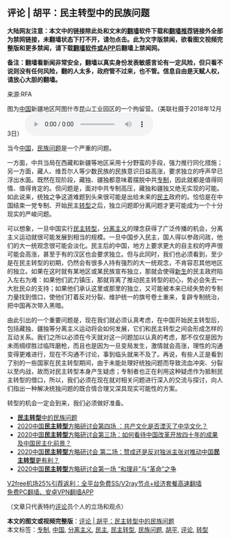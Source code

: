  <h2>评论 | 胡平：民主转型中的民族问题</h2> <p class="notice"><b>大陆网友注意：本文中的链接除此处和文末的<a href="https://github.com/bannedbook/fanqiang" >翻墙</a>软件下载和<a href="https://github.com/killgcd/justmysocks/blob/master/README.md">翻墙推荐</a>链接外全部为禁网链接，未翻墙状态下打不开，请勿点击。此为文字版禁闻，欲看图文视频完整版和更多禁闻，请下载<a href="https://github.com/bannedbook/fanqiang">翻墙软件或APP</a>后翻墙上禁闻网。</p><p>备注：翻墙看新闻非常安全，翻墙以真实身份发表敏感言论有一定风险，但只看不说则没有任何风险，翻的人太多，政府管不过来，也不管。信息自由是天赋人权，请放心大胆的翻墙。</b></p>  <div class="entry"> <p>来源:RFA</p> <p>图为<a href="https://www.bannedbook.org/bnews/tag/%E4%B8%AD%E5%9B%BD/" class="st_tag internal_tag" rel="tag" title="标签 中国 下的日志">中国</a>新疆地区阿图什市昆山工业园区的一个拘留营。（美联社摄于2018年12月3日）             <audio controls="controls" preload="metadata" src="https://www.rfa.org/mandarin/pinglun/huping/hp-12072020124735.html/@@stream" type="audio/mpeg"></audio></p>  <p>当今<span class='wp_keywordlink_affiliate'><a href="https://www.bannedbook.org/" title="中国" target="_blank">中国</a></span>，<a href="https://www.bannedbook.org/bnews/tag/%e6%b0%91%e6%97%8f%e9%97%ae%e9%a2%98/" class="st_tag internal_tag" rel="tag" title="标签 民族问题 下的日志">民族问题</a>是一个严重的问题。</p> <p>一方面，中共当局在西藏和新疆等地区采用十分野蛮的手段，强力推行同化措施；另一方面，藏人、维吾尔人等少数民族的民族意识日益高涨，要求独立的呼声早已浮出水面。既然在现阶段，藏独、疆独都意味着摆脱中共<a href="https://www.bannedbook.org/bnews/tag/%E4%B8%93%E5%88%B6/" class="st_tag internal_tag" rel="tag" title="标签 专制 下的日志">专制</a>，因此就都是值得同情、值得肯定的。但问题是，面对中共专制高压，藏独和疆独又绝无实现的可能。如此说来，统独之争这道难题到头来很可能是出给未来的<a href="https://www.bannedbook.org/bnews/tag/%e6%b0%91%e4%b8%bb/" class="st_tag internal_tag" rel="tag" title="标签 民主 下的日志">民主</a>政府的。恰恰是在中国结束一党专制、开始民主<a href="https://www.bannedbook.org/bnews/tag/%E8%BD%AC%E5%9E%8B/" class="st_tag internal_tag" rel="tag" title="标签 转型 下的日志">转型</a>之后，独立问题即分离问题才更可能成为一个十分现实的严峻问题。</p>  <p>可以想象，一旦中国实行<a href="https://www.bannedbook.org/bnews/tag/%E6%B0%91%E4%B8%BB%E8%BD%AC%E5%9E%8B/" class="st_tag internal_tag" rel="tag" title="标签 民主转型 下的日志">民主转型</a>，<a href="https://www.bannedbook.org/bnews/tag/%E5%88%86%E7%A6%BB%E4%B8%BB%E4%B9%89/" class="st_tag internal_tag" rel="tag" title="标签 分离主义 下的日志">分离主义</a>的理念获得了广泛传播的机会，分离主义运动就很可能发展到相当的规模。一旦中国步入民主，国人得以参政问政，他们的大一统观念很可能会淡化。民主后的中国，地方上要求更大的自主权的呼声很可能会高涨，甚至于有的汉区也会要求独立。但与此同时，我们也必须看到，至少是在民主转型的初期，仍然会有很多人持有强烈的大一统观念，不肯容忍其他地区的独立。如果在这时就有某地区或某民族宣布独立，那就会使得<span class='wp_keywordlink'><a href="https://www.bannedbook.org/forum2/topic1642.html" title="正见网《新生》" target="_blank">新生</a></span>的民主政府陷入左右为难：如果他们武力镇压，那就背离了推动民主转型的初心，势必会失去一大批民众的支持；如果他们承认这里或那里的独立，又可能被本来已经失势的专制力量找到借口，使他们打着反对分裂、维护统一的旗号卷土重来，复辟专制统治，把中国再次带入黑暗。</p> <p>由此引出的一个重要问题是，现在我们就必须认真考虑，在中国开始民主转型后，包括藏独、疆独等分离主义运动将会如何发展，它们和民主转型之间会形成怎样的互动关系。我们之所以必须在今天就对这一问题加以认真的考虑，那不仅仅是因为未雨绸缪胜过临阵磨枪，而且也是因为一旦变局发生，激情就会高涨，理性的沟通变得更难进行，现在不沟通不讨论，事到临头就来不及了。再说，有些人正是看到了别的一些国家在民主转型期间，由于未能处理好统独问题而导致流血冲突、分裂以至内战，故而对民主转型本身产生疑虑；专制者也正在利用这种疑虑作为抵制民主转型的借口，所以，我们必须在现在就对相关问题进行深入的交流与探讨，向人们指出一种解决统独问题的既合情合理又深具现实可能性的方案。</p>  <p>转型的机会一定会到来，我们必须做好准备。</p> <ul class='op-related-articles' title='相关阅读'> <li><a href='https://www.bannedbook.org/bnews/baitai/20201209/1444595.html' target='_blank'><b>民主转型</b>中的民族问题</a></li> <li><a href='https://www.bannedbook.org/bnews/bannedvideo/20200913/1395632.html' target='_blank'>2020中国<b>民主转型</b>方略研讨会第四场 ：共产文化是否湮灭了中华文化？</a></li> <li><a href='https://www.bannedbook.org/bnews/bannedvideo/20200911/1394486.html' target='_blank'>2020中国<b>民主转型</b>方略研讨会第三场：如何看待中国改革开放四十年的成果及中国民主化前景？</a></li> <li><a href='https://www.bannedbook.org/bnews/bannedvideo/20200905/1391217.html' target='_blank'>2020中国<b>民主转型</b>方略研讨会 第二场：赞成还是反对独派主张对推动中国<b>民主转型</b>更有利？</a></li> <li><a href='https://www.bannedbook.org/bnews/bannedvideo/20200904/1391034.html' target='_blank'>2020中国<b>民主转型</b>方略研讨会第一场 “和理非”与“革命”之争</a></li> </ul> <p class="texttj"> <a href="https://www.bannedbook.org/forum23/topic22702.html" target="_blank">V2free机场25%引荐返利：全平台免费SS/V2ray节点+经济套餐高速翻墙</a><br/> <a href="https://github.com/bannedbook/fanqiang/wiki/%E7%A6%81%E9%97%BB%E7%BD%91%E5%AE%89%E5%8D%93%E7%BF%BB%E5%A2%99%E6%96%B0%E9%97%BBAPP" target="_blank">免费PC翻墙、安卓VPN翻墙APP</a></p><p>（文章只代表特约<span class='wp_keywordlink_affiliate'><a href="https://www.bannedbook.org/bnews/comments/" title="新闻评论" target="_blank">评论</a></span>员个人的立场和观点）</p><a name='sharetosocial'></a>       <div><b>本文的图文或视频完整版</b>：<a href='https://www.bannedbook.org/bnews/comments/20201216/1449038.html'>评论 | 胡平：民主转型中的民族问题</a></div>  </div><!--END ENTRY--> <div class="postfooter"> <div>本文标签：<a href="https://www.bannedbook.org/bnews/tag/%E4%B8%93%E5%88%B6/" rel="tag">专制</a>, <a href="https://www.bannedbook.org/bnews/tag/%E4%B8%AD%E5%9B%BD/" rel="tag">中国</a>, <a href="https://www.bannedbook.org/bnews/tag/%E5%88%86%E7%A6%BB%E4%B8%BB%E4%B9%89/" rel="tag">分离主义</a>, <a href="https://www.bannedbook.org/bnews/tag/%e6%b0%91%e4%b8%bb/" rel="tag">民主</a>, <a href="https://www.bannedbook.org/bnews/tag/%E6%B0%91%E4%B8%BB%E8%BD%AC%E5%9E%8B/" rel="tag">民主转型</a>, <a href="https://www.bannedbook.org/bnews/tag/%e6%b0%91%e6%97%8f%e9%97%ae%e9%a2%98/" rel="tag">民族问题</a>, <a href="https://www.bannedbook.org/bnews/tag/%e8%83%a1%e5%b9%b3/" rel="tag">胡平</a>, <a href="https://www.bannedbook.org/bnews/tag/%E8%AF%84%E8%AE%BA/" rel="tag">评论</a>, <a href="https://www.bannedbook.org/bnews/tag/%E8%BD%AC%E5%9E%8B/" rel="tag">转型</a></div>  </div><!--END POSTFOOTER--> 